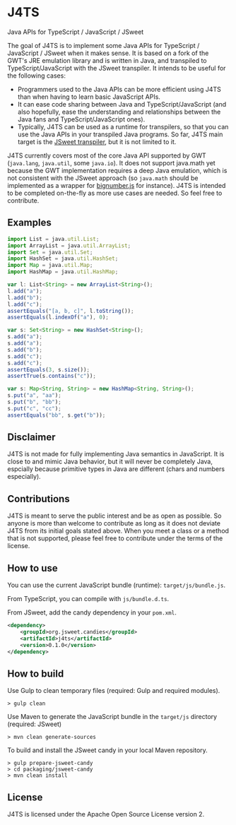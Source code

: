 # J4TS
Java APIs for TypeScript / JavaScript / JSweet

The goal of J4TS is to implement some Java APIs for TypeScript / JavaScript / JSweet when it makes sense. It is based on a fork of the GWT's JRE emulation library and is written in Java, and transpiled to TypeScript/JavaScript with the JSweet transpiler. It intends to be useful for the following cases:

- Programmers used to the Java APIs can be more efficient using J4TS than when having to learn basic JavaScript APIs.
- It can ease code sharing between Java and TypeScript/JavaScript (and also hopefully, ease the understanding and relationships between the Java fans and TypeScript/JavaScript ones).
- Typically, J4TS can be used as a runtime for transpilers, so that you can use the Java APIs in your transpiled Java programs. So far, J4TS main target is the [JSweet transpiler](http://www.jsweet.org), but it is not limited to it.

J4TS currently covers most of the core Java API supported by GWT (``java.lang``, ``java.util``, some ``java.io``). It does not support java.math yet because the GWT implementation requires a deep Java emulation, which is not consistent with the JSweet approach (so ``java.math`` should be implemented as a wrapper for [bignumber.js](https://github.com/MikeMcl/bignumber.js/) for instance). J4TS is intended to be completed on-the-fly as more use cases are needed. So feel free to contribute.

## Examples
```TypeScript
import List = java.util.List;
import ArrayList = java.util.ArrayList;
import Set = java.util.Set;
import HashSet = java.util.HashSet;
import Map = java.util.Map;
import HashMap = java.util.HashMap;

var l: List<String> = new ArrayList<String>();
l.add("a");
l.add("b");
l.add("c");
assertEquals("[a, b, c]", l.toString());
assertEquals(l.indexOf("a"), 0);

var s: Set<String> = new HashSet<String>();
s.add("a");
s.add("a");
s.add("b");
s.add("c");
s.add("c");
assertEquals(3, s.size());
assertTrue(s.contains("c"));

var s: Map<String, String> = new HashMap<String, String>();
s.put("a", "aa");
s.put("b", "bb");
s.put("c", "cc");
assertEquals("bb", s.get("b"));
```

## Disclaimer

J4TS is not made for fully implementing Java semantics in JavaScript. It is close to and mimic Java behavior, but it will never be completely Java, espcially because primitive types in Java are different (chars and numbers especially).

## Contributions

J4TS is meant to serve the public interest and be as open as possible. So anyone is more than welcome to contribute as long as it does not deviate J4TS from its initial goals stated above. When you meet a class or a method that is not supported, please feel free to contribute under the terms of the license.

## How to use

You can use the current JavaScript bundle (runtime): ``target/js/bundle.js``. 

From TypeScript, you can compile with ``js/bundle.d.ts``.

From JSweet, add the candy dependency in your ``pom.xml``.

```xml
<dependency>
	<groupId>org.jsweet.candies</groupId>
	<artifactId>j4ts</artifactId>
	<version>0.1.0</version>
</dependency>
```

## How to build

Use Gulp to clean temporary files (required: Gulp and required modules).

```
> gulp clean
```

Use Maven to generate the JavaScript bundle in the ``target/js`` directory (required: JSweet)

```
> mvn clean generate-sources
```

To build and install the JSweet candy in your local Maven repository.

```
> gulp prepare-jsweet-candy
> cd packaging/jsweet-candy
> mvn clean install
```

## License

J4TS is licensed under the Apache Open Source License version 2.